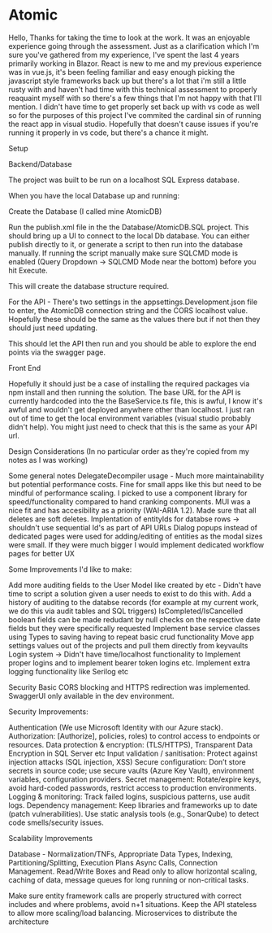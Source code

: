 # Atomic

Hello, Thanks for taking the time to look at the work. It was an enjoyable experience going through the assessment. Just as a clarification which I'm sure you've gathered from my experience, I've spent the last 4 years primarily working in Blazor. React is new to me and my previous experience was in vue.js, it's been feeling familiar and easy enough picking the javascript style frameworks back up but there's a lot that i'm still a little rusty with and haven't had time with this technical assessment to properly reaquaint myself with so there's a few things that I'm not happy with that I'll mention. I didn't have time to get properly set back up with vs code as well so for the purposes of this project I've commited the cardinal sin of running the react app in visual studio. Hopefully that doesn't cause issues if you're running it properly in vs code, but there's a chance it might.

Setup

Backend/Database

The project was built to be run on a localhost SQL Express database. 

When you have the local Database up and running: 

Create the Database (I called mine AtomicDB)

Run the publish.xml file in the the Database/AtomicDB.SQL project. This should bring up a UI to connect to the local Db database. You can either publish directly to it, or generate a script to then run into the database manually. If running the script manually make sure SQLCMD mode is enabled (Query Dropdown -> SQLCMD Mode near the bottom) before you hit Execute.

This will create the database structure required. 

For the API - There's two settings in the appsettings.Development.json file to enter, the AtomicDB connection string and the CORS localhost value. Hopefully these should be the same as the values there but if not then they should just need updating. 

This should let the API then run and you should be able to explore the end points via the swagger page. 

Front End

Hopefully it should just be a case of installing the required packages via npm install and then running the solution. The base URL for the API is currently hardcoded into the the BaseService.ts file, this is awful, I know it's awful and wouldn't get deployed anywhere other than localhost. I just ran out of time to get the local environment variables (visual studio probably didn't help). You might just need to check that this is the same as your API url. 


Design Considerations (In no particular order as they're copied from my notes as I was working) 

Some general notes
DelegateDecompiler usage - Much more maintainability but potential performance costs. Fine for small apps like this but need to be mindful of performance scaling.
I picked to use a component library for speed/functionality compared to hand cranking components. MUI was a nice fit and has accesibility as a priority (WAI-ARIA 1.2). 
Made sure that all deletes are soft deletes.
Implentation of entityIds for databse rows -> shouldn't use sequential Id's as part of API URLs
Dialog popups instead of dedicated pages were used for adding/editing of entities as the modal sizes were small. If they were much bigger I would implement dedicated workflow pages for better UX


Some Improvements I'd like to make:

Add more auditing fields to the User Model like created by etc - Didn't have time to script a solution given a user needs to exist to do this with.
Add a history of auditing to the databse records (for example at my current work, we do this via audit tables and SQL triggers) 
IsCompleted/IsCancelled boolean fields can be made redudant by null checks on the respective date fields but they were specifically requested
Implement base service classes using Types to saving having to repeat basic crud functionality
Move app settings values out of the projects and pull them directly from keyvaults
Login system -> Didn't have time/localhost functionality to Implement proper logins and to implement bearer token logins etc.
Implement extra logging functionality like Serilog etc

Security
Basic CORS blocking and HTTPS redirection was implemented.
SwaggerUI only available in the dev environment.

Security Improvements:

Authentication (We use Microsoft Identity with our Azure stack).
Authorization: [Authorize], policies, roles) to control access to endpoints or resources.
Data protection & encryption: (TLS/HTTPS), Transparent Data Encryption in SQL Server etc
Input validation / sanitisation: Protect against injection attacks (SQL injection, XSS)
Secure configuration: Don’t store secrets in source code; use secure vaults (Azure Key Vault), environment variables, configuration providers.
Secret management: Rotate/expire keys, avoid hard-coded passwords, restrict access to production environments.
Logging & monitoring: Track failed logins, suspicious patterns, use audit logs.
Dependency management: Keep libraries and frameworks up to date (patch vulnerabilities). Use static analysis tools (e.g., SonarQube) to detect code smells/security issues.


Scalability Improvements

Database - Normalization/TNFs, Appropriate Data Types, Indexing, Partitioning/Splitting, Execution Plans
Async Calls, Connection Management. Read/Write Boxes and Read only to allow horizontal scaling, caching of data, message queues for long running or non-critical tasks.

Make sure entity framework calls are properly structured with correct includes and where problems, avoid n+1 situations. 
Keep the API stateless to allow more scaling/load balancing. 
Microservices to distribute the architecture




